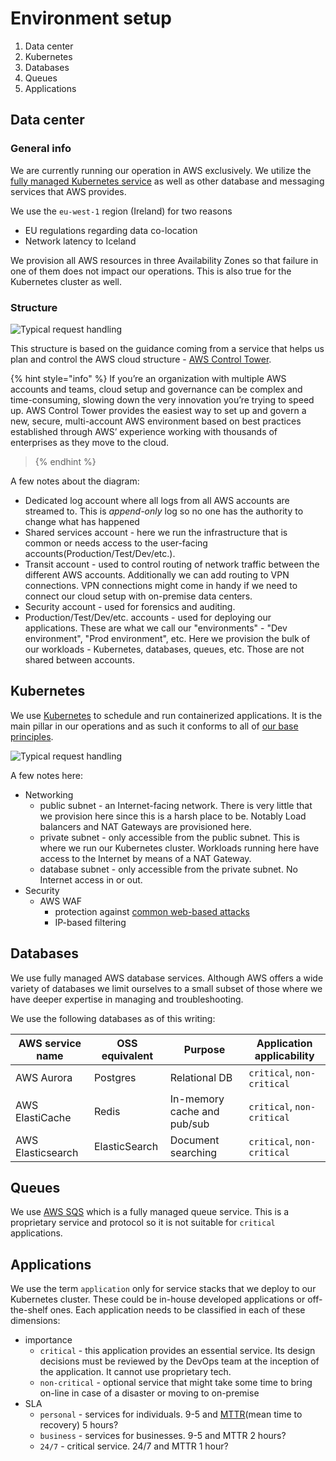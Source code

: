# Environment setup

1. Data center
2. Kubernetes
3. Databases
4. Queues
5. Applications

## Data center

### General info

We are currently running our operation in AWS exclusively. We utilize the [fully managed Kubernetes service](https://aws.amazon.com/eks/) as well as other database and messaging services that AWS provides.

We use the `eu-west-1` region (Ireland) for two reasons

- EU regulations regarding data co-location
- Network latency to Iceland

We provision all AWS resources in three Availability Zones so that failure in one of them does not impact our operations. This is also true for the Kubernetes cluster as well.

### Structure

![Typical request handling](../.gitbook/assets/acount_structure.png)

This structure is based on the guidance coming from a service that helps us plan and control the AWS cloud structure - [AWS Control Tower](https://aws.amazon.com/controltower/).

{% hint style="info" %}
If you’re an organization with multiple AWS accounts and teams, cloud setup and governance can be complex and time-consuming, slowing down the very innovation you’re trying to speed up. AWS Control Tower provides the easiest way to set up and govern a new, secure, multi-account AWS environment based on best practices established through AWS’ experience working with thousands of enterprises as they move to the cloud.

> {% endhint %}

A few notes about the diagram:

- Dedicated log account where all logs from all AWS accounts are streamed to. This is _append-only_ log so no one has the authority to change what has happened
- Shared services account - here we run the infrastructure that is common or needs access to the user-facing accounts(Production/Test/Dev/etc.).
- Transit account - used to control routing of network traffic between the different AWS accounts. Additionally we can add routing to VPN connections. VPN connections might come in handy if we need to connect our cloud setup with on-premise data centers.
- Security account - used for forensics and auditing.
- Production/Test/Dev/etc. accounts - used for deploying our applications. These are what we call our "environments" - "Dev environment", "Prod environment", etc. Here we provision the bulk of our workloads - Kubernetes, databases, queues, etc. Those are not shared between accounts.

## Kubernetes

We use [Kubernetes](https://kubernetes.io) to schedule and run containerized applications. It is the main pillar in our operations and as such it conforms to all of [our base principles](operations-base-principles.md).

![Typical request handling](../.gitbook/assets/request-routing.svg)

A few notes here:

- Networking
  - public subnet - an Internet-facing network. There is very little that we provision here since this is a harsh place to be. Notably Load balancers and NAT Gateways are provisioned here.
  - private subnet - only accessible from the public subnet. This is where we run our Kubernetes cluster. Workloads running here have access to the Internet by means of a NAT Gateway.
  - database subnet - only accessible from the private subnet. No Internet access in or out.
- Security
  - AWS WAF
    - protection against [common web-based attacks](https://owasp.org/www-project-top-ten/)
    - IP-based filtering

## Databases

We use fully managed AWS database services. Although AWS offers a wide variety of databases we limit ourselves to a small subset of those where we have deeper expertise in managing and troubleshooting.

We use the following databases as of this writing:

| AWS service name  | OSS equivalent | Purpose                     | Application applicability  |
| ----------------- | -------------- | --------------------------- | -------------------------- |
| AWS Aurora        | Postgres       | Relational DB               | `critical`, `non-critical` |
| AWS ElastiCache   | Redis          | In-memory cache and pub/sub | `critical`, `non-critical` |
| AWS Elasticsearch | ElasticSearch  | Document searching          | `critical`, `non-critical` |

## Queues

We use [AWS SQS](https://aws.amazon.com/sqs/) which is a fully managed queue service. This is a proprietary service and protocol so it is not suitable for `critical` applications.

## Applications

We use the term `application` only for service stacks that we deploy to our Kubernetes cluster. These could be in-house developed applications or off-the-shelf ones. Each application needs to be classified in each of these dimensions:

- importance
  - `critical` - this application provides an essential service. Its design decisions must be reviewed by the DevOps team at the inception of the application. It cannot use proprietary tech.
  - `non-critical` - optional service that might take some time to bring on-line in case of a disaster or moving to on-premise
- SLA
  - `personal` - services for individuals. 9-5 and [MTTR](https://en.wikipedia.org/wiki/Mean_time_to_recovery)(mean time to recovery) 5 hours?
  - `business` - services for businesses. 9-5 and MTTR 2 hours?
  - `24/7` - critical service. 24/7 and MTTR 1 hour?

